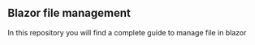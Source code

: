 ## Blazor file management
In this repository you will find a complete guide to manage file in blazor